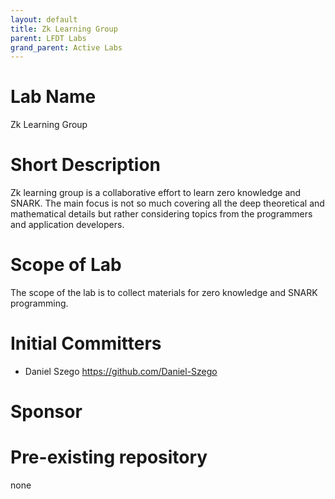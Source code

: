 ```yaml
---
layout: default
title: Zk Learning Group
parent: LFDT Labs
grand_parent: Active Labs
---
```

# Lab Name
Zk Learning Group

# Short Description
Zk learning group is a collaborative effort  to learn zero knowledge and SNARK. The main focus is not so much covering all the deep theoretical and mathematical details but rather considering topics from the programmers and application developers.

# Scope of Lab
The scope of the lab is to collect materials for zero knowledge and SNARK programming.

# Initial Committers
- Daniel Szego https://github.com/Daniel-Szego

# Sponsor

# Pre-existing repository
none